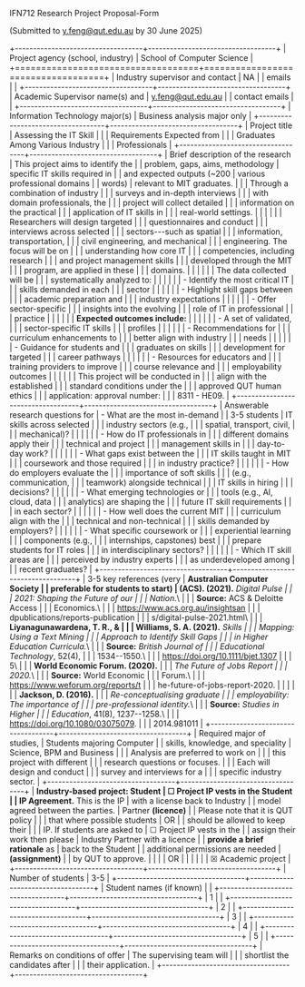 IFN712 Research Project Proposal-Form

(Submitted to <y.feng@qut.edu.au> by 30 June 2025)

+-----------------------------------+-----------------------------------+
| Project agency (school, industry) | School of Computer Science        |
+===================================+===================================+
| Industry supervisor and contact   | NA                                |
| emails                            |                                   |
+-----------------------------------+-----------------------------------+
| Academic Supervisor name(s) and   | <y.feng@qut.edu.au>               |
| contact emails                    |                                   |
+-----------------------------------+-----------------------------------+
| Information Technology major(s)   | Business analysis major only      |
+-----------------------------------+-----------------------------------+
| Project title                     | Assessing the IT Skill            |
|                                   | Requirements Expected from        |
|                                   | Graduates Among Various Industry  |
|                                   | Professionals                     |
+-----------------------------------+-----------------------------------+
| Brief description of the research | This project aims to identify the |
| problem, gaps, aims, methodology  | specific IT skills required in    |
| and expected outputs (\~200       | various professional domains      |
| words)                            | relevant to MIT graduates.        |
|                                   | Through a combination of industry |
|                                   | surveys and in-depth interviews   |
|                                   | with domain professionals, the    |
|                                   | project will collect detailed     |
|                                   | information on the practical      |
|                                   | application of IT skills in       |
|                                   | real-world settings.              |
|                                   |                                   |
|                                   | Researchers will design targeted  |
|                                   | questionnaires and conduct        |
|                                   | interviews across selected        |
|                                   | sectors---such as spatial         |
|                                   | information, transportation,      |
|                                   | civil engineering, and mechanical |
|                                   | engineering. The focus will be on |
|                                   | understanding how core IT         |
|                                   | competencies, including research  |
|                                   | and project management skills     |
|                                   | developed through the MIT         |
|                                   | program, are applied in these     |
|                                   | domains.                          |
|                                   |                                   |
|                                   | The data collected will be        |
|                                   | systematically analyzed to:       |
|                                   |                                   |
|                                   | -   Identify the most critical IT |
|                                   |     skills demanded in each       |
|                                   |     sector                        |
|                                   |                                   |
|                                   | -   Highlight skill gaps between  |
|                                   |     academic preparation and      |
|                                   |     industry expectations         |
|                                   |                                   |
|                                   | -   Offer sector-specific         |
|                                   |     insights into the evolving    |
|                                   |     role of IT in professional    |
|                                   |     practice                      |
|                                   |                                   |
|                                   | **Expected outcomes include:**    |
|                                   |                                   |
|                                   | -   A set of validated,           |
|                                   |     sector-specific IT skills     |
|                                   |     profiles                      |
|                                   |                                   |
|                                   | -   Recommendations for           |
|                                   |     curriculum enhancements to    |
|                                   |     better align with industry    |
|                                   |     needs                         |
|                                   |                                   |
|                                   | -   Guidance for students and     |
|                                   |     graduates on skills           |
|                                   |     development for targeted      |
|                                   |     career pathways               |
|                                   |                                   |
|                                   | -   Resources for educators and   |
|                                   |     training providers to improve |
|                                   |     course relevance and          |
|                                   |     employability outcomes        |
|                                   |                                   |
|                                   | This project will be conducted in |
|                                   | align with the established        |
|                                   | standard conditions under the     |
|                                   | approved QUT human ethics         |
|                                   | application: approval number:     |
|                                   | 8311 - HE09.                      |
+-----------------------------------+-----------------------------------+
| Answerable research questions for | -   What are the most in-demand   |
| 3-5 students                      |     IT skills across selected     |
|                                   |     industry sectors (e.g.,       |
|                                   |     spatial, transport, civil,    |
|                                   |     mechanical)?                  |
|                                   |                                   |
|                                   | -   How do IT professionals in    |
|                                   |     different domains apply their |
|                                   |     technical and project         |
|                                   |     management skills in          |
|                                   |     day-to-day work?              |
|                                   |                                   |
|                                   | -   What gaps exist between the   |
|                                   |     IT skills taught in MIT       |
|                                   |     coursework and those required |
|                                   |     in industry practice?         |
|                                   |                                   |
|                                   | -   How do employers evaluate the |
|                                   |     importance of soft skills     |
|                                   |     (e.g., communication,         |
|                                   |     teamwork) alongside technical |
|                                   |     IT skills in hiring           |
|                                   |     decisions?                    |
|                                   |                                   |
|                                   | -   What emerging technologies or |
|                                   |     tools (e.g., AI, cloud, data  |
|                                   |     analytics) are shaping the    |
|                                   |     future IT skill requirements  |
|                                   |     in each sector?               |
|                                   |                                   |
|                                   | -   How well does the current MIT |
|                                   |     curriculum align with the     |
|                                   |     technical and non-technical   |
|                                   |     skills demanded by employers? |
|                                   |                                   |
|                                   | -   What specific coursework or   |
|                                   |     experiential learning         |
|                                   |     components (e.g.,             |
|                                   |     internships, capstones) best  |
|                                   |     prepare students for IT roles |
|                                   |     in interdisciplinary sectors? |
|                                   |                                   |
|                                   | -   Which IT skill areas are      |
|                                   |     perceived by industry experts |
|                                   |     as underdeveloped among       |
|                                   |     recent graduates?             |
+-----------------------------------+-----------------------------------+
| 3-5 key references (very          | **Australian Computer Society     |
| preferable for students to start) | (ACS). (2021).** *Digital Pulse   |
|                                   | 2021: Shaping the Future of our   |
|                                   | Nation.*\                         |
|                                   | **Source:** ACS & Deloitte Access |
|                                   | Economics.\                       |
|                                   | https://www.acs.org.au/insightsan |
|                                   | dpublications/reports-publication |
|                                   | s/digital-pulse-2021.html\        |
|                                   | **Liyanagunawardena, T. R., &     |
|                                   | Williams, S. A. (2021).** *Skills |
|                                   | Mapping: Using a Text Mining      |
|                                   | Approach to Identify Skill Gaps   |
|                                   | in Higher Education Curricula.*\  |
|                                   | **Source:** *British Journal of   |
|                                   | Educational Technology*, 52(4),   |
|                                   | 1534--1550.\                      |
|                                   | https://doi.org/10.1111/bjet.1307 |
|                                   | 5\                                |
|                                   | **World Economic Forum. (2020).** |
|                                   | *The Future of Jobs Report        |
|                                   | 2020.*\                           |
|                                   | **Source:** World Economic        |
|                                   | Forum.\                           |
|                                   | https://www.weforum.org/reports/t |
|                                   | he-future-of-jobs-report-2020.    |
|                                   |                                   |
|                                   | **Jackson, D. (2016).**           |
|                                   | *Re-conceptualising graduate      |
|                                   | employability: The importance of  |
|                                   | pre-professional identity.*\      |
|                                   | **Source:** *Studies in Higher    |
|                                   | Education*, 41(8), 1237--1258.\   |
|                                   | https://doi.org/10.1080/03075079. |
|                                   | 2014.981011                       |
+-----------------------------------+-----------------------------------+
| Required major of studies,        | Students majoring Computer        |
| skills, knowledge, and speciality | Science, BPM and Business         |
|                                   | Analysis are preferred to work on |
|                                   | this project with different       |
|                                   | research questions or focuses.    |
|                                   | Each will design and conduct      |
|                                   | survey and interviews for a       |
|                                   | specific industry sector.         |
+-----------------------------------+-----------------------------------+
| **Industry-based project: Student | ☐ Project IP vests in the Student |
| IP Agreement.** This is the IP    | with a license back to Industry   |
| model agreed between the parties. | Partner **(licence)**             |
| Please note that it is QUT policy |                                   |
| that where possible students      | OR                                |
| should be allowed to keep their   |                                   |
| IP. If students are asked to      | ☐ Project IP vests in the         |
| assign their work then please     | Industry Partner with a licence   |
| **provide a brief rationale** as  | back to the Student               |
| additional permissions are needed | **(assignment)**                  |
| by QUT to approve.                |                                   |
|                                   | OR                                |
|                                   |                                   |
|                                   | ☒ Academic project                |
+-----------------------------------+-----------------------------------+
| Number of students                | 3-5                               |
+-----------------------------------+-----------------------------------+
| Student names (if known)          |                                   |
+-----------------------------------+-----------------------------------+
| 1                                 |                                   |
+-----------------------------------+-----------------------------------+
| 2                                 |                                   |
+-----------------------------------+-----------------------------------+
| 3                                 |                                   |
+-----------------------------------+-----------------------------------+
| 4                                 |                                   |
+-----------------------------------+-----------------------------------+
| 5                                 |                                   |
+-----------------------------------+-----------------------------------+
| Remarks on conditions of offer    | The supervising team will         |
|                                   | shortlist the candidates after    |
|                                   | their application.                |
+-----------------------------------+-----------------------------------+
